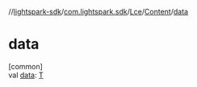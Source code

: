 //[lightspark-sdk](../../../../index.md)/[com.lightspark.sdk](../../index.md)/[Lce](../index.md)/[Content](index.md)/[data](data.md)

# data

[common]\
val [data](data.md): [T](index.md)
